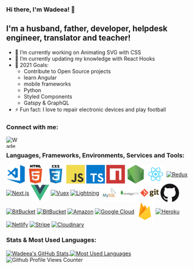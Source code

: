 ### Hi there, I'm Wadeea! 👋

<!--
**WadeeaKiwan/WadeeaKiwan** is a ✨ _special_ ✨ repository because its `README.md` (this file) appears on your GitHub profile.

Here are some ideas to get you started:

- 🔭 I’m currently working on ...
- 🌱 I’m currently learning ...
- 👯 I’m looking to collaborate on ...
- 🤔 I’m looking for help with ...
- 💬 Ask me about ...
- 📫 How to reach me: ...
- 😄 Pronouns: ...
- ⚡ Fun fact: ...
-->

## I'm a husband, father, developer, helpdesk engineer, translator and teacher!

- 🔭 I’m currently working on Animating SVG with CSS
- 🌱 I’m currently updating my knowledge with React Hooks
- 🥅 2021 Goals:
  - Contribute to Open Source projects
  - learn Angular
  - mobile frameworks
  - Python
  - Styled Components
  - Gatspy & GraphQL
- ⚡ Fun fact: I love to repair electronic devices and play football

### Connect with me:

[<img align="left" alt="Wadeea Kiwan | LinkedIn" height="30px" width="30px" src="https://cdn.jsdelivr.net/npm/simple-icons@v3/icons/linkedin.svg" />][linkedin]

<br />

### Languages, Frameworks, Environments, Services and Tools:

[<img align="center" alt="Visual Studio Code" height="50px" width="50px" src="https://raw.githubusercontent.com/github/explore/80688e429a7d4ef2fca1e82350fe8e3517d3494d/topics/visual-studio-code/visual-studio-code.png" />][visualstudiocode]
[<img align="center" alt="HTML" height="50px" width="50px" src="https://raw.githubusercontent.com/github/explore/80688e429a7d4ef2fca1e82350fe8e3517d3494d/topics/html/html.png" />][html]
[<img align="center" alt="CSS" height="50px" width="50px" src="https://raw.githubusercontent.com/github/explore/80688e429a7d4ef2fca1e82350fe8e3517d3494d/topics/css/css.png" />][css]
[<img align="center" alt="JavaScript" height="50px" width="50px" src="https://raw.githubusercontent.com/github/explore/80688e429a7d4ef2fca1e82350fe8e3517d3494d/topics/javascript/javascript.png" />][javascript]
[<img align="center" alt="TypeScript" height="50px" width="50px" src="https://raw.githubusercontent.com/github/explore/80688e429a7d4ef2fca1e82350fe8e3517d3494d/topics/typescript/typescript.png" />][typescript]
[<img align="center" alt="NPM" height="50px" width="50px" src="https://raw.githubusercontent.com/github/explore/80688e429a7d4ef2fca1e82350fe8e3517d3494d/topics/npm/npm.png" />][npm]
[<img align="center" alt="Node.js" height="50px" width="50px" src="https://raw.githubusercontent.com/github/explore/80688e429a7d4ef2fca1e82350fe8e3517d3494d/topics/nodejs/nodejs.png" />][nodejs]
[<img align="center" alt="React" height="50px" width="50px" src="https://raw.githubusercontent.com/github/explore/80688e429a7d4ef2fca1e82350fe8e3517d3494d/topics/react/react.png" />][react]
[<img align="center" alt="Redux" width="50px" height="50px" src="https://i1.wp.com/everyday.codes/wp-content/uploads/2020/01/0-U2DmhXYumRyXH6X1.png?resize=2048%2C1851&ssl=1" />][redux]
[<img align="center" alt="Next.js" height="50px" width="50px" src="https://camo.githubusercontent.com/ca77ac5dce4c60a9ec14ce2a7676208ebe1511057a9c912bdf2ab20214ac6150/68747470733a2f2f75706c6f61642d69636f6e2e73332e75732d656173742d322e616d617a6f6e6177732e636f6d2f75706c6f6164732f69636f6e732f706e672f393131343835363736313535313934313731312d3531322e706e67" />][next]
[<img align="center" alt="Vue" width="50px" src="https://raw.githubusercontent.com/github/explore/80688e429a7d4ef2fca1e82350fe8e3517d3494d/topics/vue/vue.png" />][vue]
[<img align="center" alt="Vuex" height="50px" width="50px" src="https://user-images.githubusercontent.com/7110136/29002857-9e802f08-7ab4-11e7-9c31-604b5d0d0c19.png" />][vuex]
[<img align="center" alt="Lightning" height="50px" width="50px" src="https://rdkcentral.github.io/Lightning/img/LngDocs_WebGl.png" />][lightning]
[<img align="center" alt="MySQL" height="50px" width="50px" src="https://raw.githubusercontent.com/github/explore/80688e429a7d4ef2fca1e82350fe8e3517d3494d/topics/mysql/mysql.png" />][mysql]
[<img align="center" alt="MongoDB" height="50px" width="50px" src="https://raw.githubusercontent.com/github/explore/80688e429a7d4ef2fca1e82350fe8e3517d3494d/topics/mongodb/mongodb.png" />][mongodb]
[<img align="center" alt="Git" width="50px" height="50px" src="https://raw.githubusercontent.com/github/explore/80688e429a7d4ef2fca1e82350fe8e3517d3494d/topics/git/git.png" />][git]
[<img align="center" alt="GitHub" height="50px" width="50px" src="https://raw.githubusercontent.com/github/explore/78df643247d429f6cc873026c0622819ad797942/topics/github/github.png" />][github]
[<img align="center" alt="BitBucket" height="50px" width="50px" src="https://cdn4.iconfinder.com/data/icons/logos-and-brands/512/44_Bitbucket_logo_logos-512.png" />][bitbucket]
[<img align="center" alt="BitBucket" height="50px" width="50px" src="https://cdn4.iconfinder.com/data/icons/logos-and-brands/512/144_Gitlab_logo_logos-512.png" />][gitlab]
[<img align="center" alt="Amazon" height="50px" width="50px" src="https://cloudastronautblog.files.wordpress.com/2017/10/aws_logo_smile_1200x630.png?w=50&h=50&crop=1" />][amazon]
[<img align="center" alt="Google Cloud" height="50px" width="50px" src="https://e7.pngegg.com/pngimages/834/472/png-clipart-google-cloud-icon-google-cloud-platform-cloud-computing-amazon-web-services-virtual-private-cloud-cloud-computing-text-trademark.png" />][googlecloud]
[<img align="center" alt="Firebase" width="50px" src="https://raw.githubusercontent.com/github/explore/80688e429a7d4ef2fca1e82350fe8e3517d3494d/topics/firebase/firebase.png" />][firebase]
[<img align="center" alt="Heroku" width="50px" src="https://d29fhpw069ctt2.cloudfront.net/icon/image/38840/preview.svg" />][heroku]
[<img align="center" alt="Netlify" height="50px" width="50px" src="https://cdn.icon-icons.com/icons2/2107/PNG/512/file_type_netlify_icon_130354.png" />][netlify]
[<img align="center" alt="Stripe" height="50px" width="100px" src="https://woocommerce.com/wp-content/uploads/2011/12/stripe-logo-blue.png" />][stripe]
[<img align="center" alt="Cloudinary" height="50px" width="50px" src="https://s3.amazonaws.com/awsmp-logos/cloudinary.png" />][cloudinary]

### Stats & Most Used Languages:

<a href="https://github-readme-stats.vercel.app/api?username=WadeeaKiwan&count_private=true&show_icons=true&hide=issues,contribs">
  <img align="center" alt="Wadeea's GitHub Stats" src="https://github-readme-stats.vercel.app/api?username=WadeeaKiwan&count_private=true&show_icons=true&hide=issues,contribs" />
</a>

<a href="https://github-readme-stats.vercel.app/api/top-langs/?username=WadeeaKiwan&layout=compact&exclude_repo=basicpizza">
  <img align="center" alt="Most Used Languages" src="https://github-readme-stats.vercel.app/api/top-langs/?username=WadeeaKiwan&layout=compact&exclude_repo=basicpizza" />
</a>

<br />

<a href="https://komarev.com/ghpvc/?username=WadeeaKiwan">
  <img align="left" alt="Github Profile Views Counter" src="https://komarev.com/ghpvc/?username=WadeeaKiwan">
</a>

<br />
<br />

[linkedin]: https://www.linkedin.com/in/wadeeakiwan/
[visualstudiocode]: https://code.visualstudio.com/
[html]: https://developer.mozilla.org/en-US/docs/Web/HTML
[css]: https://developer.mozilla.org/en-US/docs/Web/CSS
[javascript]: https://www.javascript.com/
[typescript]: https://www.typescriptlang.org/
[npm]: https://www.npmjs.com/
[nodejs]: https://nodejs.org/en/
[react]: https://reactjs.org/
[redux]: https://redux.js.org/
[next]: https://nextjs.org/
[vue]: https://vuejs.org/
[vuex]: https://vuex.vuejs.org/
[lightning]: https://rdkcentral.github.io/Lightning/
[mysql]: https://www.mysql.com/
[mongodb]: https://www.mongodb.com/
[git]: https://git-scm.com/
[github]: https://github.com/
[bitbucket]: https://bitbucket.org/
[gitlab]: https://about.gitlab.com/
[amazon]: https://aws.amazon.com/
[googlecloud]: https://cloud.google.com/
[firebase]: https://firebase.google.com/
[heroku]: https://www.heroku.com/
[netlify]: https://www.netlify.com/
[stripe]: https://stripe.com/en-nl
[cloudinary]: https://cloudinary.com/
